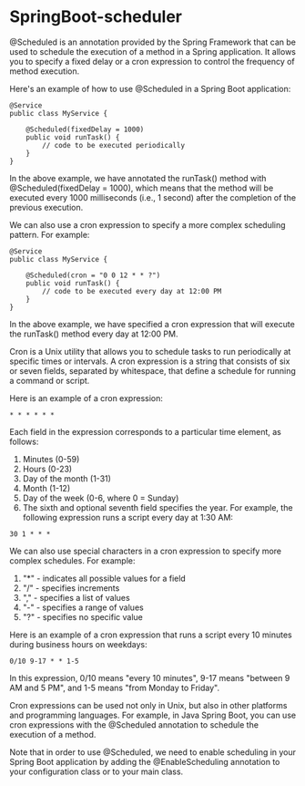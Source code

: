 # SpringBoot-scheduler
@Scheduled is an annotation provided by the Spring Framework that can be used to schedule the execution of a method in a Spring application. It allows you to specify a fixed delay or a cron expression to control the frequency of method execution.

Here's an example of how to use @Scheduled in a Spring Boot application:
```
@Service
public class MyService {
    
    @Scheduled(fixedDelay = 1000)
    public void runTask() {
        // code to be executed periodically
    }
}
```
In the above example, we have annotated the runTask() method with @Scheduled(fixedDelay = 1000), which means that the method will be executed every 1000 milliseconds (i.e., 1 second) after the completion of the previous execution.

We can also use a cron expression to specify a more complex scheduling pattern. For example:
```
@Service
public class MyService {
    
    @Scheduled(cron = "0 0 12 * * ?")
    public void runTask() {
        // code to be executed every day at 12:00 PM
    }
}
```
In the above example, we have specified a cron expression that will execute the runTask() method every day at 12:00 PM.

Cron is a Unix utility that allows you to schedule tasks to run periodically at specific times or intervals. A cron expression is a string that consists of six or seven fields, separated by whitespace, that define a schedule for running a command or script.

Here is an example of a cron expression:
```
* * * * * *
```
Each field in the expression corresponds to a particular time element, as follows:

1. Minutes (0-59)
2. Hours (0-23)
3. Day of the month (1-31)
4. Month (1-12)
5. Day of the week (0-6, where 0 = Sunday)
6. The sixth and optional seventh field specifies the year. For example, the following expression runs a script every day at 1:30 AM:

```
30 1 * * *
```
We can also use special characters in a cron expression to specify more complex schedules. For example:

1. "*" - indicates all possible values for a field</br>
2. "/" - specifies increments</br>
3. "," - specifies a list of values</br>
4. "-" - specifies a range of values</br>
5. "?" - specifies no specific value</br>

Here is an example of a cron expression that runs a script every 10 minutes during business hours on weekdays:
```
0/10 9-17 * * 1-5
```
In this expression, 0/10 means "every 10 minutes", 9-17 means "between 9 AM and 5 PM", and 1-5 means "from Monday to Friday".

Cron expressions can be used not only in Unix, but also in other platforms and programming languages. For example, in Java Spring Boot, you can use cron expressions with the @Scheduled annotation to schedule the execution of a method.

Note that in order to use @Scheduled, we need to enable scheduling in your Spring Boot application by adding the @EnableScheduling annotation to your configuration class or to your main class.

